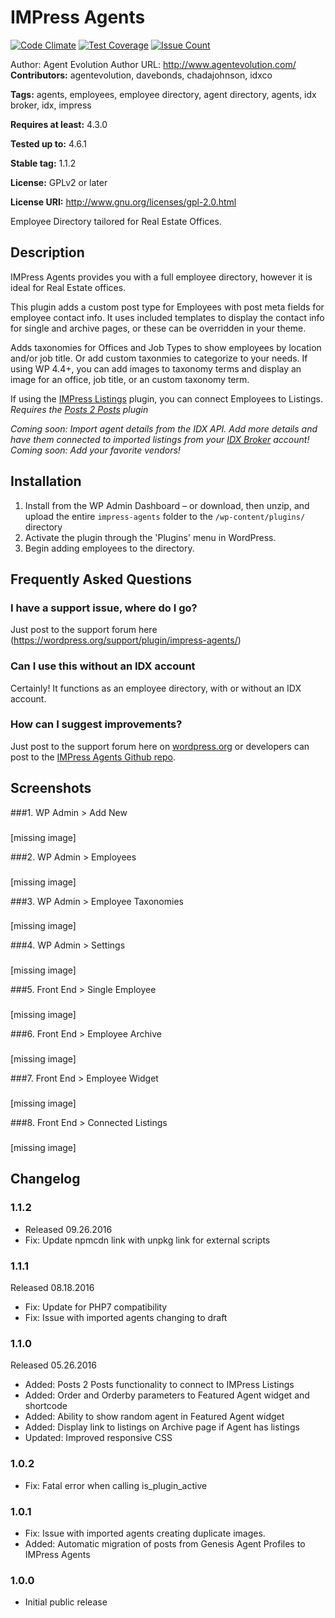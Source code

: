 # IMPress Agents #

[![Code Climate](https://codeclimate.com/github/agentevolution/impress-agents/badges/gpa.svg)](https://codeclimate.com/github/agentevolution/impress-agents)
[![Test Coverage](https://codeclimate.com/github/agentevolution/impress-agents/badges/coverage.svg)](https://codeclimate.com/github/agentevolution/impress-agents/coverage)
[![Issue Count](https://codeclimate.com/github/agentevolution/impress-agents/badges/issue_count.svg)](https://codeclimate.com/github/agentevolution/impress-agents)

Author: Agent Evolution
Author URL: http://www.agentevolution.com/
**Contributors:** agentevolution, davebonds, chadajohnson, idxco

**Tags:** agents, employees, employee directory, agent directory, agents, idx broker, idx, impress

**Requires at least:** 4.3.0

**Tested up to:** 4.6.1

**Stable tag:** 1.1.2

**License:** GPLv2 or later

**License URI:** http://www.gnu.org/licenses/gpl-2.0.html


Employee Directory tailored for Real Estate Offices.

## Description ##

IMPress Agents provides you with a full employee directory, however it is ideal for Real Estate offices.

This plugin adds a custom post type for Employees with post meta fields for employee contact info. It uses included templates to display the contact info for single and archive pages, or these can be overridden in your theme.

Adds taxonomies for Offices and Job Types to show employees by location and/or job title. Or add custom taxonmies to categorize to your needs. If using WP 4.4+, you can add images to taxonomy terms and display an image for an office, job title, or an custom taxonomy term.

If using the [IMPress Listings](https://wordpress.org/plugins/wp-listings/) plugin, you can connect Employees to Listings. *Requires the [Posts 2 Posts](https://wordpress.org/plugins/posts-to-posts/) plugin*

*Coming soon: Import agent details from the IDX API. Add more details and have them connected to imported listings from your [IDX Broker](http://www.idxbroker.com/) account!*
*Coming soon: Add your favorite vendors!*

## Installation ##

1. Install from the WP Admin Dashboard – or download, then unzip, and upload the entire `impress-agents` folder to the `/wp-content/plugins/` directory
2. Activate the plugin through the 'Plugins' menu in WordPress.
3. Begin adding employees to the directory.

## Frequently Asked Questions ##

### I have a support issue, where do I go? ###
Just post to the support forum here (https://wordpress.org/support/plugin/impress-agents/)

### Can I use this without an IDX account ###
Certainly! It functions as an employee directory, with or without an IDX account.

### How can I suggest improvements? ###
Just post to the support forum here on [wordpress.org](https://wordpress.org/support/plugin/impress-agents/) or developers can post to the [IMPress Agents Github repo](https://github.com/agentevolution/impress-agents).

## Screenshots ##

###1. WP Admin > Add New
###
[missing image]


###2. WP Admin > Employees
###
[missing image]


###3. WP Admin > Employee Taxonomies
###
[missing image]


###4. WP Admin > Settings
###
[missing image]


###5. Front End > Single Employee
###
[missing image]


###6. Front End > Employee Archive
###
[missing image]


###7. Front End > Employee Widget
###
[missing image]


###8. Front End > Connected Listings
###
[missing image]


## Changelog ##

### 1.1.2 ###
* Released 09.26.2016
* Fix: Update npmcdn link with unpkg link for external scripts

### 1.1.1 ###
Released 08.18.2016
* Fix: Update for PHP7 compatibility
* Fix: Issue with imported agents changing to draft

### 1.1.0 ###
Released 05.26.2016
* Added: Posts 2 Posts functionality to connect to IMPress Listings
* Added: Order and Orderby parameters to Featured Agent widget and shortcode
* Added: Ability to show random agent in Featured Agent widget
* Added: Display link to listings on Archive page if Agent has listings
* Updated: Improved responsive CSS

### 1.0.2 ###
* Fix: Fatal error when calling is_plugin_active

### 1.0.1 ###
* Fix: Issue with imported agents creating duplicate images.
* Added: Automatic migration of posts from Genesis Agent Profiles to IMPress Agents

### 1.0.0 ###
* Initial public release

